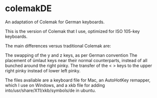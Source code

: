 colemakDE
=========

An adaptation of Colemak for German keyboards.

This is the version of Colemak that I use, optimized for ISO 105-key keyboards.

The main differences versus traditional Colemak are:

The swapping of the y and z keys, as per German convention
The placement of ümlaut keys near their normal counterparts, instead of all bunched around the right pinky.
The transfer of the < > keys to the upper right pinky instead of lower left pinky.



The files avaliable are a keyboard file for Mac, an AutoHotKey remapper, which I use on Windows, 
and a xkb file for adding into/usr/share/X11/xkb/symbols/de in ubuntu.
